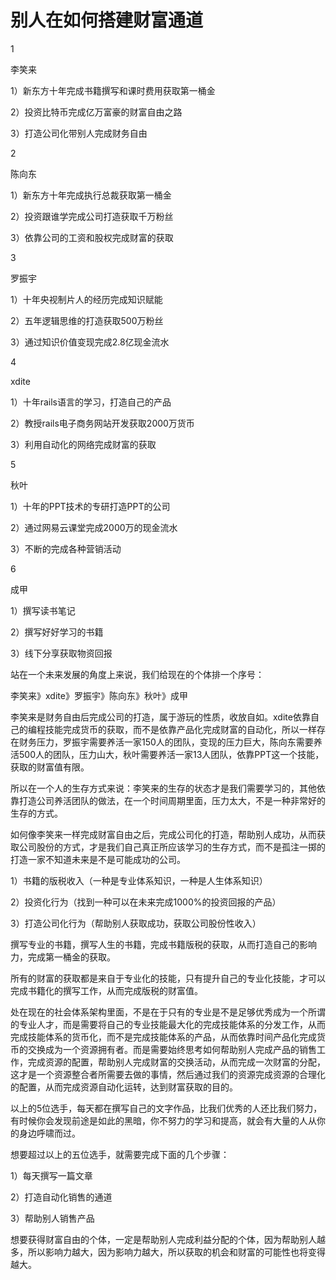 # 别人在如何搭建财富通道

1

李笑来

1）新东方十年完成书籍撰写和课时费用获取第一桶金

2）投资比特币完成亿万富豪的财富自由之路

3）打造公司化带别人完成财务自由

2

陈向东

1）新东方十年完成执行总裁获取第一桶金

2）投资跟谁学完成公司打造获取千万粉丝

3）依靠公司的工资和股权完成财富的获取

3

罗振宇

1）十年央视制片人的经历完成知识赋能

2）五年逻辑思维的打造获取500万粉丝

3）通过知识价值变现完成2.8亿现金流水

4

xdite

1）十年rails语言的学习，打造自己的产品

2）教授rails电子商务网站开发获取2000万货币

3）利用自动化的网络完成财富的获取

5

秋叶

1）十年的PPT技术的专研打造PPT的公司

2）通过网易云课堂完成2000万的现金流水

3）不断的完成各种营销活动

6

成甲

1）撰写读书笔记

2）撰写好好学习的书籍

3）线下分享获取物资回报

站在一个未来发展的角度上来说，我们给现在的个体排一个序号：

李笑来》xdite》罗振宇》陈向东》秋叶》成甲

李笑来是财务自由后完成公司的打造，属于游玩的性质，收放自如。xdite依靠自己的编程技能完成货币的获取，而不是依靠产品化完成财富的自动化，所以一样存在财务压力，罗振宇需要养活一家150人的团队，变现的压力巨大，陈向东需要养活500人的团队，压力山大，秋叶需要养活一家13人团队，依靠PPT这一个技能，获取的财富值有限。

所以在一个人的生存方式来说：李笑来的生存的状态才是我们需要学习的，其他依靠打造公司养活团队的做法，在一个时间周期里面，压力太大，不是一种非常好的生存的方式。

如何像李笑来一样完成财富自由之后，完成公司化的打造，帮助别人成功，从而获取公司股份的方式，才是我们自己真正所应该学习的生存方式，而不是孤注一掷的打造一家不知道未来是不是可能成功的公司。

1）书籍的版税收入（一种是专业体系知识，一种是人生体系知识）

2）投资化行为（找到一种可以在未来完成1000%的投资回报的产品）

3）打造公司化行为（帮助别人获取成功，获取公司股份性收入）

撰写专业的书籍，撰写人生的书籍，完成书籍版税的获取，从而打造自己的影响力，完成第一桶金的获取。

所有的财富的获取都是来自于专业化的技能，只有提升自己的专业化技能，才可以完成书籍化的撰写工作，从而完成版税的财富值。

处在现在的社会体系架构里面，不是在于只有的专业是不是足够优秀成为一个所谓的专业人才，而是需要将自己的专业技能最大化的完成技能体系的分发工作，从而完成技能体系的货币化，而不是完成技能体系的产品，从而依靠时间产品化完成货币的交换成为一个资源拥有者。而是需要始终思考如何帮助别人完成产品的销售工作，完成资源的配置，帮助别人完成财富的交换活动，从而完成一次财富的分配，这才是一个资源整合者所需要去做的事情，然后通过我们的资源完成资源的合理化的配置，从而完成资源自动化运转，达到财富获取的目的。

以上的5位选手，每天都在撰写自己的文字作品，比我们优秀的人还比我们努力，有时候你会发现前途是如此的黑暗，你不努力的学习和提高，就会有大量的人从你的身边呼啸而过。

想要超过以上的五位选手，就需要完成下面的几个步骤：

1）每天撰写一篇文章

2）打造自动化销售的通道

3）帮助别人销售产品

想要获得财富自由的个体，一定是帮助别人完成利益分配的个体，因为帮助别人越多，所以影响力越大，因为影响力越大，所以获取的机会和财富的可能性也将变得越大。
